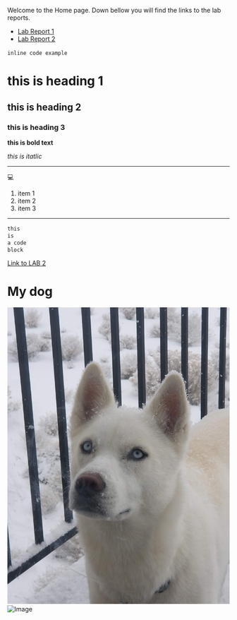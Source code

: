 Welcome to the Home page. Down bellow you will find the links to the lab reports.


* [Lab Report 1](lab-report-1-week-2.html)
* [Lab Report 2](lab-report-2-week-4.html)



`inline code example`

# this is heading 1
## this is heading 2
### this is heading 3

**this is bold text**

*this is itatlic*

***

:computer:
1. item 1
2. item 2
3. item 3

***

```
this 
is 
a code
block
```
[Link to LAB 2](https://docs.google.com/document/d/1Nw6gdehL-BzqjeVV1jzi_Ni4cdpx2uquLztLGTdzUdU/edit)	


# My dog
![Image](/assets/images/dog.jpg)
![Image](/assets/images/dogs.gif)
